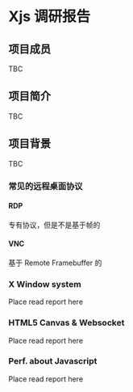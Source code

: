 # Xjs 调研报告

## 项目成员
TBC

## 项目简介
TBC
## 项目背景
TBC
### 常见的远程桌面协议
#### RDP
专有协议，但是不是基于帧的
#### VNC
基于 Remote Framebuffer 的

### X Window system
Place read report here
### HTML5 Canvas & Websocket
Place read report here
### Perf. about Javascript
Place read report here